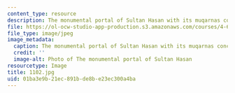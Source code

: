 ```yaml
---
content_type: resource
description: The monumental portal of Sultan Hasan with its muqarnas conch.
file: https://ol-ocw-studio-app-production.s3.amazonaws.com/courses/4-614-religious-architecture-and-islamic-cultures-fall-2002/01ba3e9b21ec891bde8be23ec300a4ba_1102.jpg
file_type: image/jpeg
image_metadata:
  caption: The monumental portal of Sultan Hasan with its muqarnas conch.
  credit: ''
  image-alt: Photo of The monumental portal of Sultan Hasan
resourcetype: Image
title: 1102.jpg
uid: 01ba3e9b-21ec-891b-de8b-e23ec300a4ba
---
```

